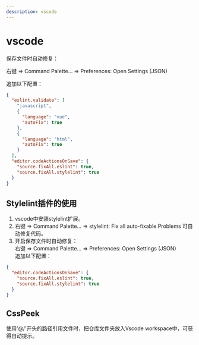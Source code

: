 ```yaml
---
description: vscode
---
```


# vscode

保存文件时自动修复：

右键 => Command Palette... => Preferences: Open Settings (JSON)

追加以下配置：

```json
{
  "eslint.validate": [
    "javascript",
    {
      "language": "vue",
      "autoFix": true
    },
    {
      "language": "html",
      "autoFix": true
    }
  ],
  "editor.codeActionsOnSave": {
    "source.fixAll.eslint": true,
    "source.fixAll.stylelint": true
  }
}
```

## Stylelint插件的使用

1. vscode中安装stylelint扩展。
2. 右键 => Command Palette... => stylelint: Fix all auto-fixable Problems 可自动修复代码。
3. 开启保存文件时自动修复：\
   右键 => Command Palette... => Preferences: Open Settings (JSON)\
   追加以下配置：

```json
{
  "editor.codeActionsOnSave": {
    "source.fixAll.eslint": true,
    "source.fixAll.stylelint": true
  }
}
```

## CssPeek

使用'@/'开头的路径引用文件时，把仓库文件夹放入Vscode workspace中，可获得自动提示。
